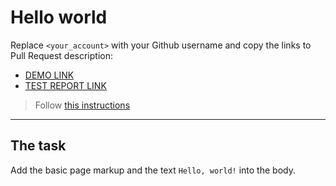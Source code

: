 # Hello world
Replace `<your_account>` with your Github username and copy the links to Pull Request description:
- [DEMO LINK](https://biniyemane.github.io/layout_hello-world/)
- [TEST REPORT LINK](https://biniyemane.github.io/layout_hello-world/report/html_report/)

> Follow [this instructions](https://mate-academy.github.io/layout_task-guideline/#how-to-solve-the-layout-tasks-on-github)
___

## The task 
Add the basic page markup and the text `Hello, world!` into the body.
